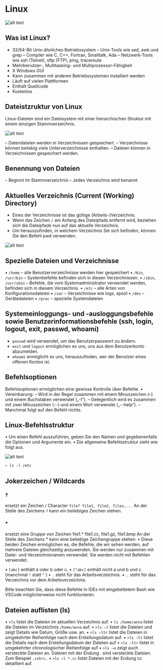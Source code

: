 # Linux

![alt text](image.png)

## Was ist Linux?

- 32/64-Bit Unix-ähnliches Betriebssystem
    – Unix-Tools wie sed, awk und grep
    – Compiler wie C, C++, Fortran, Smalltalk, Ada
    – Netzwerk-Tools wie ssh (Telnet), sftp (FTP), ping, traceroute
- Mehrbenutzer-, Multitasking- und Multiprozessor-Fähigkeit
- X Windows GUI
- Kann zusammen mit anderen Betriebssystemen installiert werden
- Läuft auf vielen Plattformen
- Enthält Quellcode
- Kostenlos

## Dateistzruktur von Linux

Linux-Dateien sind ein Dateisystem mit einer hierarchischen Struktur mit einem einzigen Stammverzeichnis.

![alt text](image-2.png)

– Datendateien werden in Verzeichnissen gespeichert.
– Verzeichnisse können beliebig viele Unterverzeichnisse enthalten.
– Dateien können in Verzeichnissen gespeichert werden.

## Benennung von Dateien
– Beginnt im Stammverzeichnis
– Jedes Verzeichnis wird benannt

## Aktuelles Verzeichnis (Current (Working) Directory)
- Eines der Verzeichnisse ist das gültige (Arbeits-)Verzeichnis.
- Wenn das Zeichen ``/`` am Anfang des Dateipfads entfernt wird, beziehen sich die Dateipfade nun auf das aktuelle Verzeichnis.
- Um herauszufinden, in welchem Verzeichnis Sie sich befinden, können Sie den Befehl pwd verwenden.

![alt text](image-1.png)

## Spezielle Dateien und Verzeichnisse
• ``/home`` – alle Benutzerverzeichnisse werden hier gespeichert
• ``/bin``, ``/usr/bin`` – Systembefehle befinden sich in diesen Verzeichnissen.
• ``/sbin``, ``/usr/sbin`` – Befehle, die vom Systemadministrator verwendet werden, befinden sich in diesem Verzeichnis.
• ``/etc`` – alle Arten von Konfigurationsdateien
• ``/var`` – Verzeichnisse wie logs, spool
• ``/dev`` – Gerätedateien
• ``/proc`` – spezielle Systemdateien

## Systemeinloggungs- und -ausloggungsbefehle sowie Benutzerinformationsbefehle (ssh, login, logout, exit, passwd, whoami)
- ``passwd`` wird verwendet, um das Benutzerpasswort zu ändern.
- ``exit`` und ``logout`` ermöglichen es uns, uns aus dem Benutzerkonto abzumelden.
- ``whoami`` ermöglicht es uns, herauszufinden, wer der Benutzer eines offenen Kontos ist.

## Befehlsoptionen

Befehlsoptionen ermöglichen eine gewisse
Kontrolle über Befehle.
• Vereinbarung:
– Wird in der Regel zusammen mit einem Minuszeichen (–) und einem Buchstaben verwendet („-l“).
– Gelegentlich wird es zusammen mit zwei Minuszeichen (--) und einem Wort verwendet („--help“).
– Manchmal folgt auf den Befehl nichts.

## Linux-Befehlsstruktur
• Um einen Befehl auszuführen, geben Sie den Namen und gegebenenfalls die Optionen und Argumente ein.
• Die allgemeine Befehlsstruktur sieht wie folgt aus.

![alt text](image-3.png)

```bash
> ls -l /etc
```

## Jokerzeichen / Wildcards
### ?
ersetzt ein Zeichen / Character 
 ``file? file1, file2, files,...`` An der Stelle des Zeichens `?` kann ein beliebiges Zeichen stehen.

### * 
ersetzt eine Gruppe von Zeichen file1.*
file1.cc, file1.gz, file1.bmp An der Stelle des Zeichens * kann eine beliebige Zeichengruppe stehen.
• Diese beiden Zeichen ermöglichen es, die Befehle, die wir sehen werden, auf mehrere Dateien gleichzeitig anzuwenden. Sie werden nur zusammen mit Datei- und Verzeichnisnamen verwendet. Sie werden nicht mit Befehlen verwendet.

• ``[abc]`` enthält a oder b oder c.
• ``[^abc]`` enthält nicht a und b und c. (manchmal `!` statt `^` )
• ``.`` steht für das Arbeitsverzeichnis.
•``..`` steht für das Verzeichnis vor dem Arbeitsverzeichnis.

Bitte beachten Sie, dass diese Befehle in IDEs mit eingebettetem Bash wie VSCode möglicherweise nicht funktionieren.

## Dateien auflisten (ls)
• ``>ls`` listet die Dateien im aktuellen Verzeichnis auf.
• ``ls /home/anna`` listet die Dateien im Verzeichnis ``/home/anna`` auf.
• ``>ls –l`` listet die Dateien und zeigt Details wie Datum, Größe usw. an.
• ``>ls –ltr`` listet die Dateien in umgekehrter Reihenfolge nach dem Erstellungsdatum auf.
• ``>ls –lt`` listet die Details nach dem Erstellungsdatum der Dateien auf
• ``>ls –ltr`` listet in umgekehrter chronologischer Reihenfolge auf
• ``>ls –a`` zeigt auch versteckte Dateien an. Dateien mit der Endung . sind versteckte Dateien. Zum Beispiel ``.cshrc.``
• ``>ls –l *.cc`` listet Dateien mit der Endung cc detailliert auf.